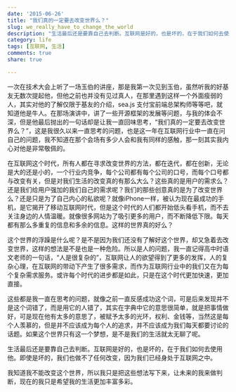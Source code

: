 ```yaml
---
date: '2015-06-26'
title: "我们真的一定要去改变世界么？"
slug: we_really_have_to_change_the_world
description: "生活最后还是要靠自己去判断。互联网是好的，也是坏的，在于我们如何去使用他。即使是坏的，我们也做不了任何改变，因为我们已经身处于互联网之中。" 
category: life
tags: [互联网, 生活]   
comments: true 
share: true

---
```


>

一次在技术大会上听了一场玉伯的讲座，那是我第一次见到玉伯，虽然听我的好基友无数次提起他，但他之前也并没有见过真人，在那里遇到这样一个外面瘦弱的人，其实对他的了解仅限于基友的介绍，sea.js 支付宝前端总架构师等等吧，就知道他是牛人。在那场演讲中，讲了一些开源框架的发展等问题，与我的体会不深，但是他最后抛出的一句话却是让我一直回味思考，“我们真的一定要去改变世界么？”，这是我很久以来一直思考的问题，也是这一年在互联网行业中一直在问自己的问题，我不知道在那个会场有多少人会和我有同样的感触，那一刻其实我内心对他是非常敬佩的。

在互联网这个时代，所有人都在寻求改变世界的方法，都在迭代，都在创新，无论是大的还是小的，一个行业内竞争，每个公司都有每个公司的口号，而每个口号都与改变有关，但是对我们生活的改变真的有那么大么？这些真的是用户的需求么？还是我们给用户强加的我们自己的需求呢？我们的那些创意真的是为了改变世界么？还是只是为了自己内心的私欲呢？就像iPhone一样，被认为现在最成功的手机，是它揭开了移动互联网时代，但是这个时代的人们都开始低头看手机，而不去关注身边的人情温暖。就像很多网站为了吸引更多的用户，而不断降低下限。每天都有那么多重复的信息和多余的信息。这样的世界真的好么？

这个世界的浮躁是什么呢？是不是因为我们还没有了解好这个世界，却又急着去改变世界，这样的想法是不是也是一种危险。所以是人的问题，我一直记得高中时语文老师的一句话，“人是很复杂的”，互联网让人的欲望得到了更多的发挥，人的复杂心理，在互联网的带动下产生了很多需求，而作为互联网行业中的我们又在为每个复杂需求服务。或许每个时代的进步都是如此，只是在这个时代更加快速，更加直接。

这些都是我一直在思考的问题，就像之前一直反感成功这个词，可是后来发现并不是这个词错了，而是用它的人错了，其实在字典中它的意思很简单，就是把事情做好，可是现在他有太多的意思了，被赋予太多的光环，权利、金钱等，当然这是每个人羡慕的，但是并不应该成为每个人的追求，并不应该成为我们每天都要讨论的话题。如果这个世界只有这一个梦想，是不是我们的生活就太无聊了呢。

生活最后还是要靠自己去判断。互联网是好的，也是坏的，在于我们如何去使用他。即使是坏的，我们也做不了任何改变，因为我们已经身处于互联网之中。

我知道我不能改变这个世界，所以我只是把这些想法写下来，让未来的我来做判断，现在的我只是希望我的生活更加丰富多彩。